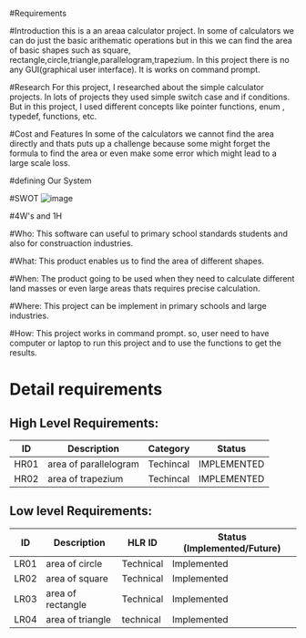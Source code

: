 #Requirements

#Introduction
this is a an areaa calculator project. In  some of calculators we can do just the basic arithematic operations but in this we can find the area of basic shapes such as square, rectangle,circle,triangle,parallelogram,trapezium. In this project there is no any GUI(graphical user interface). It is works on command prompt.

#Research 
For this project, I researched about the simple calculator projects. In lots of projects they used simple switch case and if conditions. But in this project, I used different concepts like pointer functions, enum , typedef, functions, etc.

#Cost and Features
In some of the calculators we cannot find the area directly and thats puts up a challenge because some might forget the formula to find the area or even make some error which might lead to a large scale loss.

#defining Our System

#SWOT
![image](https://p.kindpng.com/picc/s/337-3373588_mac-calculator-icon-transparent-background-hd-png-download.png.png)

#4W's and 1H

#Who:
This software can useful to primary school standards students and also for construaction industries.

#What:
This product enables us to find the area of different shapes.

#When:
The product going to be used when they need to calculate different land masses or even large areas thats requires precise calculation.

#Where:
This project can be implement in primary schools and large industries.

#How:
This project works in command prompt. so, user need to have computer or laptop to run this project and to use the functions to get the results.


# Detail requirements
## High Level Requirements: 
| ID | Description | Category | Status | 
| ----- | ----- | ------- | ---------|
| HR01 | area of parallelogram | Techincal | IMPLEMENTED | 
| HR02 | area of trapezium | Techincal |  IMPLEMENTED  |


##  Low level Requirements:
 
| ID | Description | HLR ID | Status (Implemented/Future) |
| ------ | --------- | ------ | ----- |
|LR01 |area of circle|Technical | Implemented| 
|LR02 |area of square|Technical | Implemented|  
|LR03 |area of rectangle|Technical | Implemented|  
|LR04 |area of triangle | technical|Implemented|  

